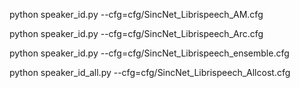 python speaker_id.py --cfg=cfg/SincNet_Librispeech_AM.cfg 

python speaker_id.py --cfg=cfg/SincNet_Librispeech_Arc.cfg 

python speaker_id.py --cfg=cfg/SincNet_Librispeech_ensemble.cfg

python speaker_id_all.py --cfg=cfg/SincNet_Librispeech_Allcost.cfg
